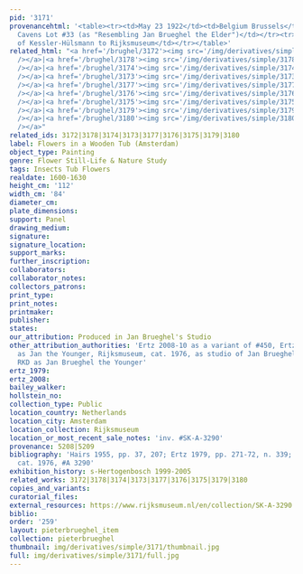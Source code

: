```yaml
---
pid: '3171'
provenancehtml: '<table><tr><td>May 23 1922</td><td>Belgium Brussels</td><td>Sale
  Cavens Lot #33 (as "Resembling Jan Brueghel the Elder")</td></tr><tr><td>1940</td><td></td><td>Gift
  of Kessler-Hülsmann to Rijksmuseum</td></tr></table>'
related_html: "<a href='/brughel/3172'><img src='/img/derivatives/simple/3172/thumbnail.jpg'
  /></a>|<a href='/brughel/3178'><img src='/img/derivatives/simple/3178/thumbnail.jpg'
  /></a>|<a href='/brughel/3174'><img src='/img/derivatives/simple/3174/thumbnail.jpg'
  /></a>|<a href='/brughel/3173'><img src='/img/derivatives/simple/3173/thumbnail.jpg'
  /></a>|<a href='/brughel/3177'><img src='/img/derivatives/simple/3177/thumbnail.jpg'
  /></a>|<a href='/brughel/3176'><img src='/img/derivatives/simple/3176/thumbnail.jpg'
  /></a>|<a href='/brughel/3175'><img src='/img/derivatives/simple/3175/thumbnail.jpg'
  /></a>|<a href='/brughel/3179'><img src='/img/derivatives/simple/3179/thumbnail.jpg'
  /></a>|<a href='/brughel/3180'><img src='/img/derivatives/simple/3180/thumbnail.jpg'
  /></a>"
related_ids: 3172|3178|3174|3173|3177|3176|3175|3179|3180
label: Flowers in a Wooden Tub (Amsterdam)
object_type: Painting
genre: Flower Still-Life & Nature Study
tags: Insects Tub Flowers
realdate: 1600-1630
height_cm: '112'
width_cm: '84'
diameter_cm:
plate_dimensions:
support: Panel
drawing_medium:
signature:
signature_location:
support_marks:
further_inscription:
collaborators:
collaborator_notes:
collectors_patrons:
print_type:
print_notes:
printmaker:
publisher:
states:
our_attribution: Produced in Jan Brueghel's Studio
other_attribution_authorities: 'Ertz 2008-10 as a variant of #450, Ertz 1984 #265
  as Jan the Younger, Rijksmuseum, cat. 1976, as studio of Jan Brueghel the Elder,
  RKD as Jan Brueghel the Younger'
ertz_1979:
ertz_2008:
bailey_walker:
hollstein_no:
collection_type: Public
location_country: Netherlands
location_city: Amsterdam
location_collection: Rijksmuseum
location_or_most_recent_sale_notes: 'inv. #SK-A-3290'
provenance: 5208|5209
bibliography: 'Hairs 1955, pp. 37, 207; Ertz 1979, pp. 271-72, n. 339; Rijksmuseum,
  cat. 1976, #A 3290'
exhibition_history: s-Hertogenbosch 1999-2005
related_works: 3172|3178|3174|3173|3177|3176|3175|3179|3180
copies_and_variants:
curatorial_files:
external_resources: https://www.rijksmuseum.nl/en/collection/SK-A-3290
biblio:
order: '259'
layout: pieterbrueghel_item
collection: pieterbrueghel
thumbnail: img/derivatives/simple/3171/thumbnail.jpg
full: img/derivatives/simple/3171/full.jpg
---
```

